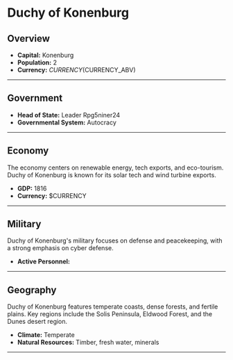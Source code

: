 # Duchy of Konenburg

## Overview

- **Capital:** Konenburg
- **Population:** 2
- **Currency:** $CURRENCY ($CURRENCY_ABV)

---

## Government

- **Head of State:** Leader Rpg5niner24
- **Governmental System:** Autocracy

---

## Economy
The economy centers on renewable energy, tech exports, and eco-tourism. Duchy of Konenburg is known for its solar tech and wind turbine exports.

- **GDP:** 1816
- **Currency:** $CURRENCY

---

## Military
Duchy of Konenburg's military focuses on defense and peacekeeping, with a strong emphasis on cyber defense.

- **Active Personnel:** 

---

## Geography
Duchy of Konenburg features temperate coasts, dense forests, and fertile plains. Key regions include the Solis Peninsula, Eldwood Forest, and the Dunes desert region.

- **Climate:** Temperate
- **Natural Resources:** Timber, fresh water, minerals

---